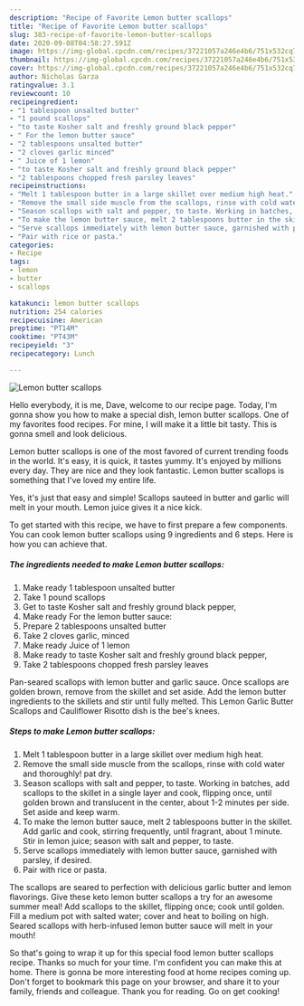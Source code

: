 ```yaml
---
description: "Recipe of Favorite Lemon butter scallops"
title: "Recipe of Favorite Lemon butter scallops"
slug: 383-recipe-of-favorite-lemon-butter-scallops
date: 2020-09-08T04:58:27.591Z
image: https://img-global.cpcdn.com/recipes/37221057a246e4b6/751x532cq70/lemon-butter-scallops-recipe-main-photo.jpg
thumbnail: https://img-global.cpcdn.com/recipes/37221057a246e4b6/751x532cq70/lemon-butter-scallops-recipe-main-photo.jpg
cover: https://img-global.cpcdn.com/recipes/37221057a246e4b6/751x532cq70/lemon-butter-scallops-recipe-main-photo.jpg
author: Nicholas Garza
ratingvalue: 3.1
reviewcount: 10
recipeingredient:
- "1 tablespoon unsalted butter"
- "1 pound scallops"
- "to taste Kosher salt and freshly ground black pepper"
- " For the lemon butter sauce"
- "2 tablespoons unsalted butter"
- "2 cloves garlic minced"
- " Juice of 1 lemon"
- "to taste Kosher salt and freshly ground black pepper"
- "2 tablespoons chopped fresh parsley leaves"
recipeinstructions:
- "Melt 1 tablespoon butter in a large skillet over medium high heat."
- "Remove the small side muscle from the scallops, rinse with cold water and thoroughly! pat dry."
- "Season scallops with salt and pepper, to taste. Working in batches, add scallops to the skillet in a single layer and cook, flipping once, until golden brown and translucent in the center, about 1-2 minutes per side. Set aside and keep warm."
- "To make the lemon butter sauce, melt 2 tablespoons butter in the skillet. Add garlic and cook, stirring frequently, until fragrant, about 1 minute. Stir in lemon juice; season with salt and pepper, to taste."
- "Serve scallops immediately with lemon butter sauce, garnished with parsley, if desired."
- "Pair with rice or pasta."
categories:
- Recipe
tags:
- lemon
- butter
- scallops

katakunci: lemon butter scallops 
nutrition: 254 calories
recipecuisine: American
preptime: "PT14M"
cooktime: "PT43M"
recipeyield: "3"
recipecategory: Lunch

---
```



![Lemon butter scallops](https://img-global.cpcdn.com/recipes/37221057a246e4b6/751x532cq70/lemon-butter-scallops-recipe-main-photo.jpg)

Hello everybody, it is me, Dave, welcome to our recipe page. Today, I'm gonna show you how to make a special dish, lemon butter scallops. One of my favorites food recipes. For mine, I will make it a little bit tasty. This is gonna smell and look delicious.

Lemon butter scallops is one of the most favored of current trending foods in the world. It's easy, it is quick, it tastes yummy. It's enjoyed by millions every day. They are nice and they look fantastic. Lemon butter scallops is something that I've loved my entire life.

Yes, it&#39;s just that easy and simple! Scallops sauteed in butter and garlic will melt in your mouth. Lemon juice gives it a nice kick.


To get started with this recipe, we have to first prepare a few components. You can cook lemon butter scallops using 9 ingredients and 6 steps. Here is how you can achieve that.

<!--inarticleads1-->

##### The ingredients needed to make Lemon butter scallops:

1. Make ready 1 tablespoon unsalted butter
1. Take 1 pound scallops
1. Get to taste Kosher salt and freshly ground black pepper,
1. Make ready  For the lemon butter sauce:
1. Prepare 2 tablespoons unsalted butter
1. Take 2 cloves garlic, minced
1. Make ready  Juice of 1 lemon
1. Make ready to taste Kosher salt and freshly ground black pepper,
1. Take 2 tablespoons chopped fresh parsley leaves


Pan-seared scallops with lemon butter and garlic sauce. Once scallops are golden brown, remove from the skillet and set aside. Add the lemon butter ingredients to the skillets and stir until fully melted. This Lemon Garlic Butter Scallops and Cauliflower Risotto dish is the bee&#39;s knees. 

<!--inarticleads2-->

##### Steps to make Lemon butter scallops:

1. Melt 1 tablespoon butter in a large skillet over medium high heat.
1. Remove the small side muscle from the scallops, rinse with cold water and thoroughly! pat dry.
1. Season scallops with salt and pepper, to taste. Working in batches, add scallops to the skillet in a single layer and cook, flipping once, until golden brown and translucent in the center, about 1-2 minutes per side. Set aside and keep warm.
1. To make the lemon butter sauce, melt 2 tablespoons butter in the skillet. Add garlic and cook, stirring frequently, until fragrant, about 1 minute. Stir in lemon juice; season with salt and pepper, to taste.
1. Serve scallops immediately with lemon butter sauce, garnished with parsley, if desired.
1. Pair with rice or pasta.


The scallops are seared to perfection with delicious garlic butter and lemon flavorings. Give these keto lemon butter scallops a try for an awesome summer meal! Add scallops to the skillet, flipping once; cook until golden. Fill a medium pot with salted water; cover and heat to boiling on high. Seared scallops with herb-infused lemon butter sauce will melt in your mouth! 

So that's going to wrap it up for this special food lemon butter scallops recipe. Thanks so much for your time. I'm confident you can make this at home. There is gonna be more interesting food at home recipes coming up. Don't forget to bookmark this page on your browser, and share it to your family, friends and colleague. Thank you for reading. Go on get cooking!
